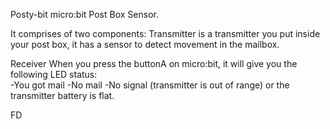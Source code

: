 Posty-bit
micro:bit Post Box Sensor. 

It comprises of two components:
Transmitter
is a transmitter you put inside your post box, it has a sensor to detect movement in the mailbox.

Receiver
When you press the buttonA on micro:bit, it will give you the following LED status:  
-You got mail
-No mail
-No signal (transmitter is out of range) or the transmitter battery is flat.

FD

